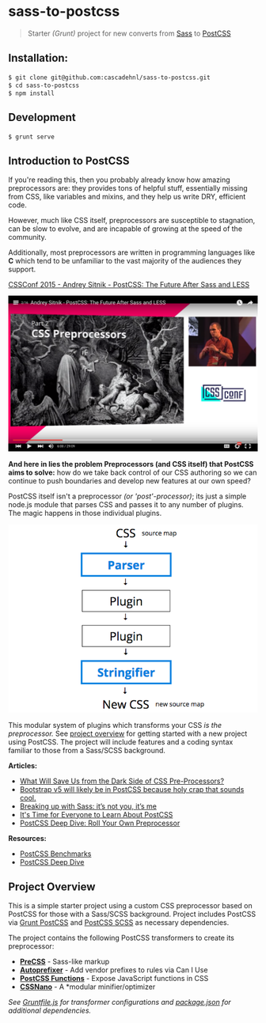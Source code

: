 # sass-to-postcss
> Starter _(Grunt)_ project for new converts from [Sass](http://sass-lang.com/) to [PostCSS](https://github.com/postcss/postcss)

## Installation:
```
$ git clone git@github.com:cascadehnl/sass-to-postcss.git
$ cd sass-to-postcss
$ npm install
```

## Development
```
$ grunt serve
```

## Introduction to PostCSS
If you're reading this, then you probably already know how amazing preprocessors are: they provides tons of helpful stuff, essentially missing from CSS, like variables and mixins, and they help us write DRY, efficient code.

However, much like CSS itself, preprocessors are susceptible to stagnation, can be slow to evolve, and are incapable of growing at the speed of the community. 

Additionally, most preprocessors are written in programming languages like **C** which tend to be unfamiliar to the vast majority of the audiences they support.

[CSSConf 2015 - Andrey Sitnik - PostCSS: The Future After Sass and LESS](https://youtu.be/1yUFTrAxTzg?t=5m59s)

[![CSSConf 2015 - Andrey Sitnik - PostCSS: The Future After Sass and LESS](images/postcss-bocoup.png)](https://youtu.be/1yUFTrAxTzg?t=5m59s)

**And here in lies the problem Preprocessors (and CSS itself) that PostCSS aims to solve:** how do we take back control of our CSS authoring so we can continue to push boundaries and develop new features at our own speed?

PostCSS itself isn't a preprocessor _(or 'post'-processor)_; its just a simple node.js module that parses CSS and passes it to any number of plugins. The magic happens in those individual plugins.

![PostCSS Flow](images/postcss-flow.png)

This modular system of plugins which transforms your CSS _is the preprocessor._ See [project overview](#project-overview) for getting started with a new project using PostCSS. The project will include features and a coding syntax familiar to those from a Sass/SCSS background.

**Articles:**
- [What Will Save Us from the Dark Side of CSS Pre-Processors?](http://alistapart.com/column/what-will-save-us-from-the-dark-side-of-pre-processors)
- [Bootstrap v5 will likely be in PostCSS because holy crap that sounds cool.](https://twitter.com/mdo/status/591364406816079873)
- [Breaking up with Sass: it’s not you, it’s me](http://benfrain.com/breaking-up-with-sass-postcss/)
- [It's Time for Everyone to Learn About PostCSS](http://davidtheclark.com/its-time-for-everyone-to-learn-about-postcss/)
- [PostCSS Deep Dive: Roll Your Own Preprocessor](http://webdesign.tutsplus.com/tutorials/postcss-deep-dive-roll-your-own-preprocessor--cms-24584)

**Resources:**
- [PostCSS Benchmarks](https://github.com/postcss/benchmark#preprocessors)
- [PostCSS Deep Dive](http://webdesign.tutsplus.com/series/postcss-deep-dive--cms-889)

## Project Overview
This is a simple starter project using a custom CSS preprocessor based on PostCSS for those with a Sass/SCSS background. Project includes PostCSS via [Grunt PostCSS](https://github.com/nDmitry/grunt-postcss) and [PostCSS SCSS](https://github.com/postcss/postcss-scss) as necessary dependencies.

The project contains the following PostCSS transformers to create its preprocessor:
- **[PreCSS](https://jonathantneal.github.io/precss/)** - Sass-like markup
- **[Autoprefixer](https://github.com/postcss/autoprefixer)** - Add vendor prefixes to rules via Can I Use
- **[PostCSS Functions](https://github.com/andyjansson/postcss-functions)** - Expose JavaScript functions in CSS
- **[CSSNano](http://cssnano.co/)** - A *modular minifier/optimizer

_See [Gruntfile.js](Gruntfile.js) for transformer configurations and [package.json](package.json) for additional dependencies._